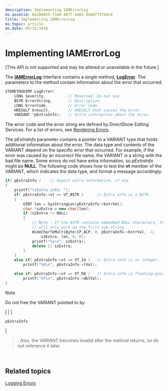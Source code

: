 ```yaml
---
description: Implementing IAMErrorLog
ms.assetid: 0a380854-f3a9-4077-a481-dda67737d4c8
title: Implementing IAMErrorLog
ms.topic: article
ms.date: 05/31/2018
---
```


# Implementing IAMErrorLog

\[This API is not supported and may be altered or unavailable in the future.\]

The [**IAMErrorLog**](iamerrorlog.md) interface contains a single method, [**LogError**](iamerrorlog-logerror.md). The parameters to the method contain information about the error that occurred.


```C++
STDMETHODIMP LogError(
    LONG Severity,          // Reserved. Do not use.
    BSTR ErrorString,       // Description.
    LONG ErrorCode,         // Error code.
    HRESULT hresult,        // HRESULT that caused the error.
    VARIANT *pExtraInfo);   // Extra information about the error.
```



The error code and the error string are defined by DirectShow Editing Services. For a list of errors, see [Rendering Errors](rendering-errors.md).

The *pExtraInfo* parameter contains a pointer to a VARIANT type that holds additional information about the error. The data type and contents of the VARIANT depend on the specific error that occurred. For example, if the error was caused by an incorrect file name, the VARIANT is a string with the bad file name. Some errors do not have extra information, so *pExtraInfo* might be **NULL**. The following code shows how to test the **vt** member of the VARIANT, which indicates the data type, and format a message accordingly.


```C++
if( pExtraInfo )    // Report extra information, if any. 
{                           
    printf("\tExtra info: ");
    if( pExtraInfo->vt == VT_BSTR )      // Extra info is a BSTR.
    {
        UINT len = SysStringLen(pExtraInfo->bstrVal);
        char *szExtra = new char[len];
        if (szExtra != NULL)
        {
            // Note - If the BSTR contains embedded NULL characters, this
            // will only pick up the first sub-string.
            WideCharToMultiByte(CP_ACP, 0, pExtraInfo->bstrVal, -1, 
                szExtra, len, 0, 0);
            printf("%s\n", szExtra);
            delete [] szExtra;
        }
    } 
    else if( pExtraInfo->vt == VT_I4 )   // Extra info is an integer.
        printf("%d\n", pExtraInfo->lVal);

    else if( pExtraInfo->vt == VT_R8 )   // Extra info is floating-point.
        printf("%f\n", pExtraInfo->dblVal);
}
```



> [!Note]  
> Do not free the VARIANT pointed to by
>
> <span codelanguage=""></span>
>
> 
| 
|
| <pre><code>pExtraInfo</code></pre> | 

>
> 
>
> . Also, the VARIANT becomes invalid after the method returns, so do not reference it later.

 

## Related topics

<dl> <dt>

[Logging Errors](logging-errors.md)
</dt> </dl>

 

 



